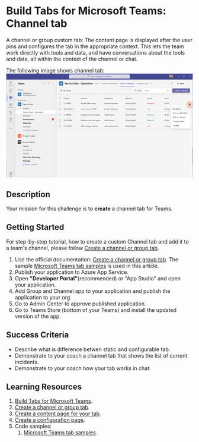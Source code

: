 # Build Tabs for Microsoft Teams: Channel tab

A channel or group custom tab: The content page is displayed after the user pins and configures the tab in the appropriate context. This lets the team work directly with tools and data, and have conversations about the tools and data, all within the context of the channel or chat.

The following image shows channel tab:<br/>
![Channel tab](https://github.com/LevonDX/Teams-Hack-event-March-2022/blob/main/Resources/channel_tab.png "Channel tab")
<br>

## Description

Your mission for this challenge is to **create** a channel tab for Teams.

## Getting Started

For step-by-step tutorial, how to create a custom Channel tab and add it to a team's channel, please follow  [Create a channel or group tab](https://docs.microsoft.com/en-us/microsoftteams/platform/tabs/how-to/create-channel-group-tab?tabs=aspnetcore).


1. Use the official documentation: [Create a channel or group tab](https://docs.microsoft.com/en-us/microsoftteams/platform/tabs/how-to/create-channel-group-tab?tabs=aspnetcore). The sample [Microsoft Teams tab samples](https://github.com/OfficeDev/microsoft-teams-sample-tabs.git) is used in this article.
2. Publish your application to Azure App Service.
3. Open **"Developer Portal"**(recommended) or "App Studio" and open your application.
4. Add Group and Channel app to your application and publish the application to your org
5. Go to Admin Center to approve published application.
6. Go to Teams Store (bottom of your Teams) and install the updated version of the app.

## Success Criteria
* Describe what is difference betwen static and configurable tab.
* Demonstrate to your coach a channel tab that shows the list of current incidents.
* Demonstrate to your coach how your tab works in chat.


## Learning Resources
1. [Build Tabs for Microsoft Teams](https://docs.microsoft.com/en-us/microsoftteams/platform/tabs/what-are-tabs).
2. [Create a channel or group tab](https://docs.microsoft.com/en-us/microsoftteams/platform/tabs/how-to/create-channel-group-tab?tabs=aspnetcore).
3. [Create a content page for your tab](https://docs.microsoft.com/en-us/microsoftteams/platform/tabs/how-to/create-tab-pages/content-page).
4. [Create a configuration page](https://docs.microsoft.com/en-us/microsoftteams/platform/tabs/how-to/create-tab-pages/configuration-page).
5. Code samples:
    1. [Microsoft Teams tab samples](https://github.com/OfficeDev/microsoft-teams-sample-tabs.git).
